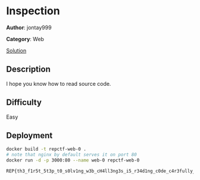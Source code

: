 # Inspection

**Author**: jontay999

**Category**: Web

[Solution](solve/solve.py)

## Description

I hope you know how to read source code.

## Difficulty

Easy

## Deployment

```bash
docker build -t repctf-web-0 .
# note that nginx by default serves it on port 80
docker run -d -p 3000:80 --name web-0 repctf-web-0
```

```
REP{th3_f1r5t_5t3p_t0_s0lv1ng_w3b_cH4ll3ng3s_i5_r34d1ng_c0de_c4r3fully_bda07aac53a72bebbb7c95f6b31f8fae}
```
